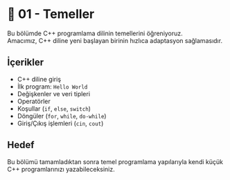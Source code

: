 # 📘 01 - Temeller

Bu bölümde C++ programlama dilinin temellerini öğreniyoruz.  
Amacımız, C++ diline yeni başlayan birinin hızlıca adaptasyon sağlamasıdır.  

## İçerikler
- C++ diline giriş
- İlk program: `Hello World`
- Değişkenler ve veri tipleri
- Operatörler
- Koşullar (`if`, `else`, `switch`)
- Döngüler (`for`, `while`, `do-while`)
- Giriş/Çıkış işlemleri (`cin`, `cout`)

## Hedef
Bu bölümü tamamladıktan sonra temel programlama yapılarıyla kendi küçük C++ programlarınızı yazabileceksiniz.
